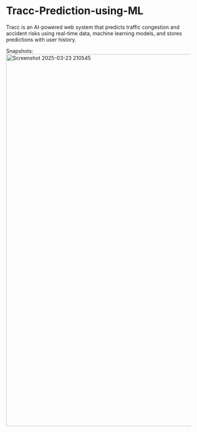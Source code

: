 ﻿# Tracc-Prediction-using-ML
Tracc is an AI-powered web system that predicts traffic congestion and accident risks using real-time data, machine learning models, and stores predictions with user history.

Snapshots:
<img width="1895" height="1013" alt="Screenshot 2025-03-23 210545" src="https://github.com/user-attachments/assets/6abbfc61-9692-4015-8293-830723861c9b" />


